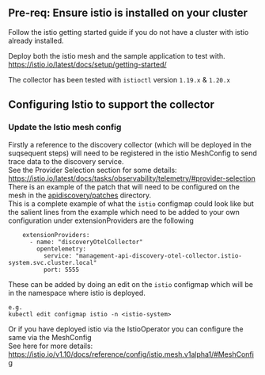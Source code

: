 ## Pre-req: Ensure istio is installed on your cluster 

Follow the istio getting started guide if you do not have a cluster with istio already installed.   

Deploy both the istio mesh and the sample application to test with.  
https://istio.io/latest/docs/setup/getting-started/  

The collector has been tested with `istioctl` version `1.19.x` & `1.20.x` 

## Configuring Istio to support the collector  

### Update the Istio mesh config  
Firstly a reference to the discovery collector (which will be deployed in the suqsequent steps) will need to be registered in the istio MeshConfig to send trace data to the discovery service.  
See the Provider Selection section for some details: https://istio.io/latest/docs/tasks/observability/telemetry/#provider-selection    
There is an example of the patch that will need to be configured on the mesh in the [apidiscovery/patches](apidiscovery/patches) directory.   
This is a complete example of what the `istio` configmap could look like but the salient lines from the example which need to be added to your own configuration under extensionProviders are the following   
```
    extensionProviders:
      - name: "discoveryOtelCollector"
        opentelemetry:
          service: "management-api-discovery-otel-collector.istio-system.svc.cluster.local"
          port: 5555
```
These can be added by doing an edit on the `istio` configmap which will be in the namespace where istio is deployed.  
```
e.g.
kubectl edit configmap istio -n <istio-system>
```
Or if you have deployed istio via the IstioOperator you can configure the same via the MeshConfig  
See here for more details: https://istio.io/v1.10/docs/reference/config/istio.mesh.v1alpha1/#MeshConfig 
